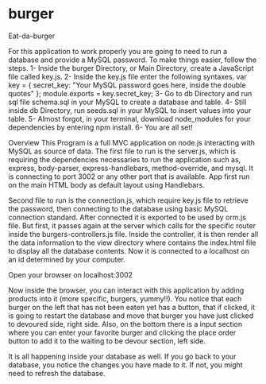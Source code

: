 # burger
Eat-da-burger

For this application to work properly you are going to need to run a database and provide a MySQL password.
To make things easier, follow the steps.
1-	Inside the burger Directory, or Main Directory, create a JavaScript file called key.js. 
2-	Inside the key.js file enter the following syntaxes.
var key = {
	secret_key: "Your MySQL password goes here, inside the double quotes"
};
module.exports = key.secret_key;
3-	Go to db Directory and run sql file schema.sql in your MySQL to create a database and table.
4-	Still inside db Directory, run seeds.sql in your MySQL to insert values into your table.
5-	Almost forgot, in your terminal, download node_modules for your dependencies by entering npm install.
6-	You are all set!

Overview
This Program is a full MVC application on node.js interacting with MySQL as source of data.
The first file to run is the server.js, which is requiring the dependencies necessaries to run the application 
such as, express, body-parser, express-handlebars, method-override, and mysql. It is connecting to port 3002 or 
any other port that is available. App first run on the main HTML body as default layout using Handlebars.

Second file to run is the connection.js, which require key.js file to retrieve the password, then connecting to 
the database using basic MySQL connection standard. After connected it is exported to be used by orm.js file. 
But first, it passes again at the server which calls for the specific router inside the burgers-controllers.js file. 
Inside the controller, it is then render all the data information to the view directory where contains the index.html 
file to display all the database contents. Now it is connected to a localhost on an id determined by your computer.

Open your browser on localhost:3002

Now inside the browser, you can interact with this application by adding products into it (more specific, burgers, yummy!!).
 You notice that each burger on the left that has not been eaten yet has a button, that if clicked, it is going to restart 
the database and move that burger you have just clicked to devoured side, right side. Also, on the bottom there is a input 
section where you can enter your favorite burger and clicking the place order button to add it to the waiting to be devour 
section, left side.

It is all happening inside your database as well. If you go back to your database, you notice the changes you have made to it. 
If not, you might need to refresh the database.
